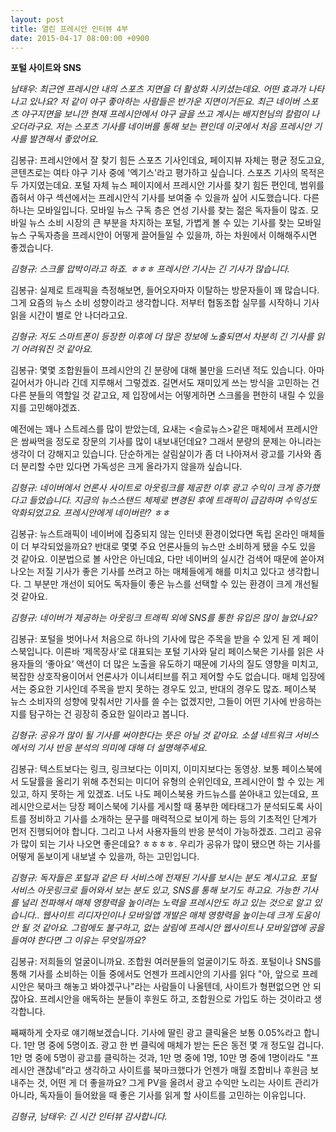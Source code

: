 ```yaml
---
layout: post
title: 열린 프레시안 인터뷰 4부
date: 2015-04-17 08:00:00 +0900
---
```


**포털 사이트와 SNS**

*남태우: 최근엔 프레시안 내의 스포츠 지면을 더 활성화 시키셨는데요.  어떤 효과가 나타나고 있나요? 저 같이 야구 좋아하는 사람들은 반가운 지면이거든요. 최근 네이버 스포츠 야구지면을 보니깐 현재 프레시안에서 야구 글을 쓰고 계시는 배지헌님의 칼럼이 나오더라구요. 저는 스포츠 기사를 네이버를 통해 보는 편인데  이곳에서 처음 프레시안 기사를  발견해서 좋았어요.*

김봉규: 프레시안에서 잘 찾기 힘든 스포츠 기사인데요, 페이지뷰 자체는 평균 정도고요, 콘텐츠로는 여타 야구 기사 중에 '엑기스'라고 평가하고 싶습니다. 스포츠 기사의 목적은 두 가지였는데요. 포털 자체 뉴스 페이지에서 프레시안 기사를 찾기 힘든 편인데, 범위를 좁혀서 야구 섹션에서는 프레시안식 기사를 보여줄 수 있을까 싶어 시도했습니다. 다른 하나는 모바일입니다. 모바일 뉴스 구독 층은 연성 기사를 찾는 젊은 독자들이 많죠. 모바일 뉴스 소비 시장의 큰 부분을 차지하는 포털, 가볍게 볼 수 있는 기사를 찾는 모바일 뉴스 구독자층을 프레시안이 어떻게 끌어들일 수 있을까, 하는 차원에서 이해해주시면 좋겠습니다.

*김형규: 스크롤 압박이라고 하죠. ㅎㅎㅎ 프레시안 기사는 긴 기사가 많습니다.*

김봉규: 실제로 트래픽을 측정해보면, 들어오자마자 이탈하는 방문자들이 꽤 많습니다. 그게 요즘의 뉴스 소비 성향이라고 생각합니다. 저부터 협동조합 실무를 시작하니 기사 읽을 시간이 별로 안 나더라고요. 

*김형규: 저도 스마트폰이 등장한 이후에 더 많은 정보에 노출되면서 차분히 긴 기사를 읽기 어려워진 것 같아요.*

김봉규: 몇몇 조합원들이 프레시안의 긴 분량에 대해 불만을 드러낸 적도 있습니다. 아마 길어서가 아니라 긴데 지루해서 그렇겠죠. 길면서도 재미있게 쓰는 방식을 고민하는 건 다른 분들의 역할일 것 같고요, 제 입장에서는 어떻게하면 스크롤을 편한히 내릴 수 있을지를 고민해야겠죠.

예전에는 꽤나 스트레스를 많이 받았는데, 요새는 <슬로뉴스>같은 매체에서 프레시안은 쌈싸먹을 정도로 장문의 기사를 많이 내보내던데요? 그래서 분량의 문제는 아니라는 생각이 더 강해지고 있습니다. 단순하게는 살림살이가 좀 더 나아져서 광고를 기사와 좀 더 분리할 수만 있다면 가독성은 크게 올라가지 않을까 싶습니다.

*김형규: 네이버에서 언론사 사이트로 아웃링크를 제공한 이후 광고 수익이 크게 증가했다고 들었습니다. 지금의 뉴스스탠드 체제로 변경된 후에 트래픽이 급감하며 수익성도 악화되었고요. 프레시안에게 네이버란? ㅎㅎ*

김봉규: 뉴스트래픽이 네이버에 집중되지 않는 인터넷 환경이었다면 독립 온라인 매체들이 더 부각되었을까요? 반대로 몇몇 주요 언론사들의 뉴스만 소비하게 됐을 수도 있을 것 같아요. 이분법으로 볼 사안은 아닌데요, 다만 네이버의 실시간 검색어 때문에 쏟아져 나오는 저질 기사가 좋은 기사를 쓰려고 하는 매체들에게 해를 미치고 있다고 생각합니다. 그 부분만 개선이 되어도 독자들이 좋은 뉴스를 선택할 수 있는 환경이 크게 개선될 것 같아요.

*김형규: 네이버가 제공하는 아웃링크 트래픽 외에 SNS를 통한 유입은 많이 늘었나요?*

김봉규: 포털을 벗어나서 처음으로 하나의 기사에 많은 주목을 받을 수 있게 된 게 페이스북입니다. 이른바 ‘제목장사’로 대표되는 포털 기사와 달리 페이스북은 기사를 읽은 사용자들의 ‘좋아요’ 액션이 더 많은 노출을 유도하기 때문에 기사의 질도 영향을 미치고, 복잡한 상호작용이어서 언론사가 이니셔티브를 쥐고 제어할 수도 없습니다. 매체 입장에서는 중요한 기사인데 주목을 받지 못하는 경우도 있고, 반대의 경우도 많죠. 페이스북 뉴스 소비자의 성향에 맞춰서만 기사를 쓸 수는 없겠지만, 그들이 어떤 기사에 반응하는 지를 탐구하는 건 굉장히 중요한 일이라고 봅니다. 

*김형규: 공유가 많이 될 기사를 써야한다는 뜻은 아닐 것 같아요. 소셜 네트워크 서비스에서의 기사 반응 분석의 의미에 대해 더 설명해주세요.*

김봉규: 텍스트보다는 링크, 링크보다는 이미지, 이미지보다는 동영상. 보통 페이스북에서 도달률을 올리기 위해 추천되는 미디어 유형의 순위인데요, 프레시안이 할 수 있는 게 있고, 하지 못하는 게 있겠죠. 너도 나도 페이스북용 카드뉴스를 쏟아내고 있는데요, 프레시안으로서는 당장 페이스북에 기사를 게시할 때 풍부한 메타태그가 분석되도록 사이트를 정비하고 기사를 소개하는 문구를 매력적으로 보이게 하는 등의 기초적인 단계가 먼저 진행되어야 합니다. 그리고 나서 사용자들의 반응 분석이 가능하겠죠. 그리고 공유가 많이 되는 기사 나오면 좋은데요? ㅎㅎㅎㅎ. 우리가 공유가 많이 됐으면 하는 기사를 어떻게 돋보이게 내보낼 수 있을까, 하는 고민입니다.

*김형규: 독자들은 포털과 같은  타 서비스에 전재된 기사를 보시는 분도 계시고요. 포털 서비스 아웃링크로 들어와서  보는 분도 있고, SNS를 통해 보기도 하고요. 가능한 기사를 널리 전파해서 매체 영향력을 높이려는 노력을 프레시안도 하고 있는 것으로 알고 있습니다.. 웹사이트 리디자인이나 모바일앱 개발은 매체 영향력을 높이는데 크게 도움이 안 될 것 같아요. 그럼에도 불구하고, 없는 살림에 프레시안 웹사이트나 모바일앱에 공을 들여야 한다면 그 이유는 무엇일까요?*

김봉규: 저희들의 얼굴이니까요. 조합원 여러분들의 얼굴이기도 하죠. 포털이나 SNS를 통해 기사를 소비하는 이들 중에서도 언젠가 프레시안의 기사를 읽다 "아, 앞으로 프레시안은 북마크 해놓고 봐야겠구나"라는 사람들이 나올텐데, 사이트가 형편없으면 안 되잖아요. 프레시안을 애독하는 분들이 후원도 하고, 조합원으로 가입도 하는 것이라고 생각합니다. 

째째하게 숫자로 얘기해보겠습니다. 기사에 딸린 광고 클릭율은 보통 0.05%라고 합니다. 1만 명 중에 5명이죠. 광고 한 번 클릭에 매체가 받는 돈은 동전 몇 개 정도일 겁니다. 1만 명 중에 5명이 광고를 클릭하는 것과, 1만 명 중에 1명, 10만 명 중에 1명이라도 "프레시안 괜찮네"라고 생각하고 사이트를 북마크했다가 언젠가 매월 조합비나 후원금 보내주는 것, 어떤 게 더 좋을까요? 그게 PV을 올려서 광고 수익만 노리는 사이트 관리가 아니라, 독자들이 들어왔을 때 좋은 기사를 읽게 할 사이트를 고민하는 이유입니다.

*김형규, 남태우: 긴 시간 인터뷰 감사합니다.*


